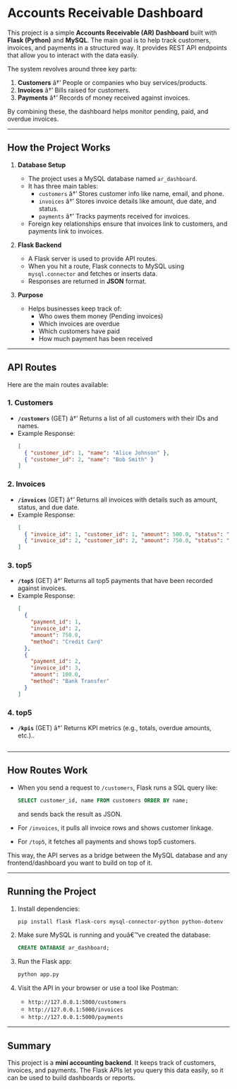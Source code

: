 # Accounts Receivable Dashboard

This project is a simple **Accounts Receivable (AR) Dashboard** built with **Flask (Python)** and **MySQL**. The main goal is to help track customers, invoices, and payments in a structured way. It provides REST API endpoints that allow you to interact with the data easily.

The system revolves around three key parts:

1. **Customers** â†’ People or companies who buy services/products.
2. **Invoices** â†’ Bills raised for customers.
3. **Payments** â†’ Records of money received against invoices.

By combining these, the dashboard helps monitor pending, paid, and overdue invoices.

---

## How the Project Works

1. **Database Setup**

   - The project uses a MySQL database named `ar_dashboard`.
   - It has three main tables:
     - `customers` â†’ Stores customer info like name, email, and phone.
     - `invoices` â†’ Stores invoice details like amount, due date, and status.
     - `payments` â†’ Tracks payments received for invoices.
   - Foreign key relationships ensure that invoices link to customers, and payments link to invoices.

2. **Flask Backend**

   - A Flask server is used to provide API routes.
   - When you hit a route, Flask connects to MySQL using `mysql.connector` and fetches or inserts data.
   - Responses are returned in **JSON** format.

3. **Purpose**
   - Helps businesses keep track of:
     - Who owes them money (Pending invoices)
     - Which invoices are overdue
     - Which customers have paid
     - How much payment has been received

---

## API Routes

Here are the main routes available:

### 1. Customers

- **`/customers`** (GET) â†’ Returns a list of all customers with their IDs and names.
- Example Response:
  ```json
  [
    { "customer_id": 1, "name": "Alice Johnson" },
    { "customer_id": 2, "name": "Bob Smith" }
  ]
  ```

### 2. Invoices

- **`/invoices`** (GET) â†’ Returns all invoices with details such as amount, status, and due date.
- Example Response:
  ```json
  [
    { "invoice_id": 1, "customer_id": 1, "amount": 500.0, "status": "Pending" },
    { "invoice_id": 2, "customer_id": 2, "amount": 750.0, "status": "Paid" }
  ]
  ```

### 3. top5

- **`/top5`** (GET) â†’ Returns all top5 payments that have been recorded against invoices.
- Example Response:
  ```json
  [
    {
      "payment_id": 1,
      "invoice_id": 2,
      "amount": 750.0,
      "method": "Credit Card"
    },
    {
      "payment_id": 2,
      "invoice_id": 3,
      "amount": 100.0,
      "method": "Bank Transfer"
    }
  ]
  ```

### 4. top5

- **`/kpis`** (GET) â†’ Returns KPI metrics (e.g., totals, overdue amounts, etc.)..

  ```

  ```

---

## How Routes Work

- When you send a request to `/customers`, Flask runs a SQL query like:

  ```sql
  SELECT customer_id, name FROM customers ORDER BY name;
  ```

  and sends back the result as JSON.

- For `/invoices`, it pulls all invoice rows and shows customer linkage.

- For `/top5`, it fetches all payments and shows top5 customers.

This way, the API serves as a bridge between the MySQL database and any frontend/dashboard you want to build on top of it.

---

## Running the Project

1. Install dependencies:

   ```bash
   pip install flask flask-cors mysql-connector-python python-dotenv
   ```

2. Make sure MySQL is running and youâ€™ve created the database:

   ```sql
   CREATE DATABASE ar_dashboard;
   ```

3. Run the Flask app:

   ```bash
   python app.py
   ```

4. Visit the API in your browser or use a tool like Postman:
   - `http://127.0.0.1:5000/customers`
   - `http://127.0.0.1:5000/invoices`
   - `http://127.0.0.1:5000/payments`

---

## Summary

This project is a **mini accounting backend**. It keeps track of customers, invoices, and payments. The Flask APIs let you query this data easily, so it can be used to build dashboards or reports.
